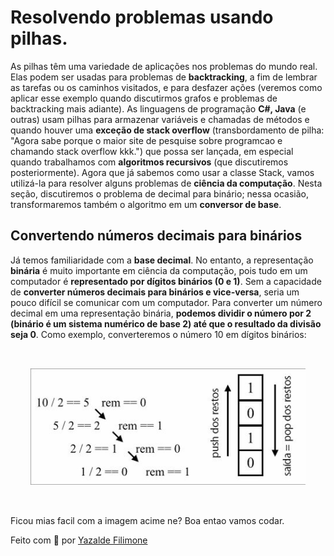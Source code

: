 # Resolvendo problemas usando pilhas.

As pilhas têm uma variedade de aplicações nos problemas do mundo real.
Elas podem ser usadas para problemas de **backtracking**, a fim de lembrar as tarefas ou os caminhos visitados, e para desfazer ações (veremos como aplicar esse exemplo quando discutirmos grafos e problemas de backtracking
mais adiante). As linguagens de programação **C#, Java** (e outras) usam pilhas para armazenar variáveis e chamadas de métodos e quando houver uma **exceção de stack overflow** (transbordamento de pilha: "Agora sabe porque o maior site de pesquise sobre programcao e chamando stack overflow kkk.") que possa ser lançada, em especial quando trabalhamos com **algoritmos recursivos** (que discutiremos posteriormente).
Agora que já sabemos como usar a classe Stack, vamos utilizá-la para
resolver alguns problemas de **ciência da computação**. Nesta seção,
discutiremos o problema de decimal para binário; nessa ocasião,
transformaremos também o algoritmo em um **conversor de base**.

## Convertendo números decimais para binários

Já temos familiaridade com a **base decimal**. No entanto, a representação **binária** é muito importante em ciência da computação, pois tudo em um computador é **representado por dígitos binários (0 e 1)**. Sem a capacidade de
**converter números decimais para binários e vice-versa**, seria um pouco difícil se comunicar com um computador.
Para converter um número decimal em uma representação binária, **podemos
dividir o número por 2 (binário é um sistema numérico de base 2) até que o
resultado da divisão seja 0**. Como exemplo, converteremos o número 10 em
dígitos binários:

<p style="text-align: center; padding: 2rem;">
  <img src="./.assets/.figura.png">
</p>

Ficou mias facil com a imagem acime ne? Boa entao vamos codar.

Feito com 💙 por [Yazalde Filimone](https://github.com/yazaldefilimonepinto)
